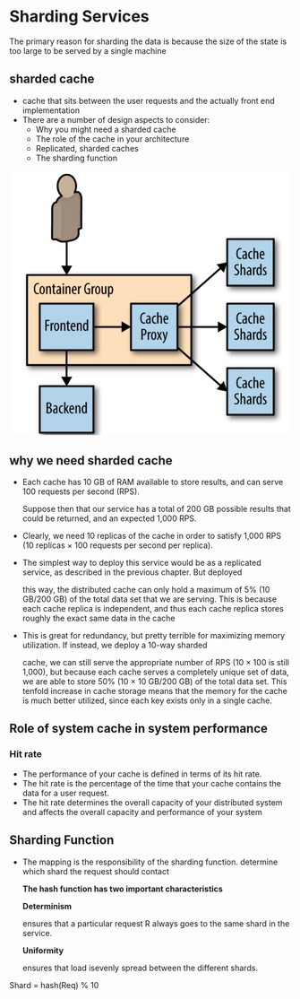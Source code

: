 # Sharding Services

The primary reason for sharding the data is because the size of the state is too large to be served by a single machine

## sharded cache

* cache that sits between the user requests and the actually front end implementation
* There are a number of design aspects to consider:
  * Why you might need a sharded cache
  * The role of the cache in your architecture
  * Replicated, sharded caches
  * The sharding function

![picture 6](../../.gitbook/assets/9f91b5858d20f6316381376986247ad6c9167a0d0f00e021695cc3efec74f779.png)

## why we need sharded cache

* Each cache has 10 GB of RAM available to store results, and can serve 100 requests per second \(RPS\). 

  Suppose then that our service has a total of 200 GB possible results that could be returned, and an expected 1,000 RPS. 

* Clearly, we need 10 replicas of the cache in order to satisfy 1,000 RPS \(10 replicas × 100 requests per second per replica\). 
* The simplest way to deploy this service would be as a replicated service, as described in the previous chapter. But deployed

  this way, the distributed cache can only hold a maximum of 5% \(10 GB/200 GB\) of the total data set that we are serving. This is because each cache replica is independent, and thus each cache replica stores roughly the exact same data in the cache

* This is great for redundancy, but pretty terrible for maximizing memory utilization. If instead, we deploy a 10-way sharded

  cache, we can still serve the appropriate number of RPS \(10 × 100 is still 1,000\), but because each cache serves a completely unique set of data, we are able to store 50% \(10 × 10 GB/200 GB\) of the total data set. This tenfold increase in cache storage means that the memory for the cache is much better utilized, since each key exists only in a single cache.

## Role of system cache in system performance

### Hit rate

* The performance of your cache is defined in terms of its hit rate.
* The hit rate is the percentage of the time that your cache contains the data for a user request. 
* The hit rate determines the overall capacity of your distributed system and affects the overall capacity and performance of your system

## Sharding Function

* The mapping is the responsibility of the sharding function. determine which shard the request should contact

  **The hash function has two important characteristics**

  **Determinism**

  ensures that a particular request R always goes to the same shard in the service.

  **Uniformity**

  ensures that load isevenly spread between the different shards.

Shard = hash\(Req\) % 10

